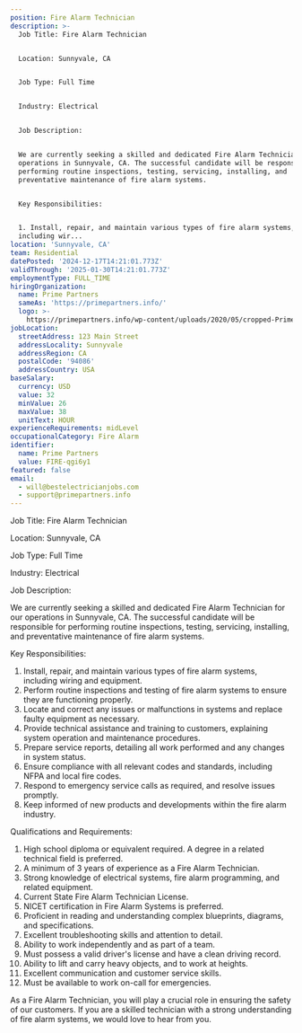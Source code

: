 ```yaml
---
position: Fire Alarm Technician
description: >-
  Job Title: Fire Alarm Technician


  Location: Sunnyvale, CA


  Job Type: Full Time


  Industry: Electrical


  Job Description:


  We are currently seeking a skilled and dedicated Fire Alarm Technician for our
  operations in Sunnyvale, CA. The successful candidate will be responsible for
  performing routine inspections, testing, servicing, installing, and
  preventative maintenance of fire alarm systems.


  Key Responsibilities:


  1. Install, repair, and maintain various types of fire alarm systems,
  including wir...
location: 'Sunnyvale, CA'
team: Residential
datePosted: '2024-12-17T14:21:01.773Z'
validThrough: '2025-01-30T14:21:01.773Z'
employmentType: FULL_TIME
hiringOrganization:
  name: Prime Partners
  sameAs: 'https://primepartners.info/'
  logo: >-
    https://primepartners.info/wp-content/uploads/2020/05/cropped-Prime-Partners-Logo-NO-BG-1-1.png
jobLocation:
  streetAddress: 123 Main Street
  addressLocality: Sunnyvale
  addressRegion: CA
  postalCode: '94086'
  addressCountry: USA
baseSalary:
  currency: USD
  value: 32
  minValue: 26
  maxValue: 38
  unitText: HOUR
experienceRequirements: midLevel
occupationalCategory: Fire Alarm
identifier:
  name: Prime Partners
  value: FIRE-qgi6y1
featured: false
email:
  - will@bestelectricianjobs.com
  - support@primepartners.info
---
```




Job Title: Fire Alarm Technician

Location: Sunnyvale, CA

Job Type: Full Time

Industry: Electrical

Job Description:

We are currently seeking a skilled and dedicated Fire Alarm Technician for our operations in Sunnyvale, CA. The successful candidate will be responsible for performing routine inspections, testing, servicing, installing, and preventative maintenance of fire alarm systems.

Key Responsibilities:

1. Install, repair, and maintain various types of fire alarm systems, including wiring and equipment.
2. Perform routine inspections and testing of fire alarm systems to ensure they are functioning properly.
3. Locate and correct any issues or malfunctions in systems and replace faulty equipment as necessary.
4. Provide technical assistance and training to customers, explaining system operation and maintenance procedures.
5. Prepare service reports, detailing all work performed and any changes in system status.
6. Ensure compliance with all relevant codes and standards, including NFPA and local fire codes.
7. Respond to emergency service calls as required, and resolve issues promptly.
8. Keep informed of new products and developments within the fire alarm industry.

Qualifications and Requirements:

1. High school diploma or equivalent required. A degree in a related technical field is preferred.
2. A minimum of 3 years of experience as a Fire Alarm Technician.
3. Strong knowledge of electrical systems, fire alarm programming, and related equipment.
4. Current State Fire Alarm Technician License.
5. NICET certification in Fire Alarm Systems is preferred.
6. Proficient in reading and understanding complex blueprints, diagrams, and specifications.
7. Excellent troubleshooting skills and attention to detail.
8. Ability to work independently and as part of a team.
9. Must possess a valid driver's license and have a clean driving record.
10. Ability to lift and carry heavy objects, and to work at heights.
11. Excellent communication and customer service skills.
12. Must be available to work on-call for emergencies.

As a Fire Alarm Technician, you will play a crucial role in ensuring the safety of our customers. If you are a skilled technician with a strong understanding of fire alarm systems, we would love to hear from you.
